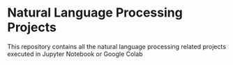 # Natural Language Processing Projects
This repository contains all the natural language processing related projects executed in Jupyter Notebook or Google Colab
